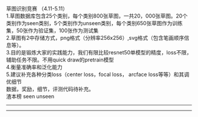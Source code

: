草图识别竞赛 （4.11-5.11）  
1.草图数据库包含25个类别，每个类别800张草图，一共20，000张草图。20个类别作为seen类别，5个类别作为unseen类别，每个类别650张草图作为训练集，50张作为验证集，100张作为测试集  
2.草图有2中存储方式，png格式（分辨率256x256）,svg格式（包含笔画顺序信息等）。    
3.目的是锻炼大家的实践能力，我们有限比较resnet50单模型的精度，loss不限，辅助任务不限。不用quick draw的pretrain模型  
4.衡量准确率和泛化能力   
5.建议补充各种分类loss（center loss，focal loss， arcface loss等等）和其调优细节    
数据，奖励，细节，评测代码待补充。  
渣本榜	seen	unseen  
--	--	--
--	--	--
